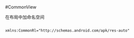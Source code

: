 #CommonView

在布局中加命名空间
<pre>
<code>
xmlns:CommonRl="http://schemas.android.com/apk/res-auto"
<com.xman.commonview.view.CommonRl
  android:id="@+id/crl_my_item_one"
  android:layout_width="match_parent"
  android:layout_height="wrap_content"
  CommonRl:leftIcon="@drawable/checked"
  CommonRl:leftRightDes="@string/app_name"
  CommonRl:leftRightDesColor="@color/colorPrimary"
  CommonRl:leftRightDesMarginLeft="20dp"
  CommonRl:leftRightDesSize="16sp"
  CommonRl:rightStyle="switchStyle" />
  </code>
 </pre>


